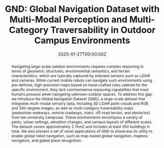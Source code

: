 ---
title: "GND: Global Navigation Dataset with Multi-Modal Perception and Multi-Category Traversability in Outdoor Campus Environments"
authors:
- admin
- Dibyendu Das
- Daeun Song
- Md Nahid Hasan Shuvo
- Mohammad Durrani
- Karthik Taranath
- Ivan Penskiy
- Dinesh Manocha
- Xuesu Xiao
date: "2025-01-27T00:00:00Z"
doi: ""

# Schedule page publish date (NOT publication's date).
publishDate: "2025-01-27T00:00:00Z"

# Publication type.
# Accepts a single type but formatted as a YAML list (for Hugo requirements).
# Enter a publication type from the CSL standard.
publication_types: ['paper-conference']

# Publication name and optional abbreviated publication name.
publication: "IEEE International Conference on Robotics and Automation (ICRA), 2025"
publication_short: In *ICRA 2025*

abstract: Navigating large-scale outdoor environments requires complex reasoning in terms of geometric structures, environmental semantics, and terrain characteristics, which are typically captured by onboard sensors such as LiDAR and cameras. While current mobile robots can navigate such environments using pre-defined, high-precision maps based on hand-crafted rules catered for the specific environment, they lack commonsense reasoning capabilities that most humans possess when navigating unknown outdoor spaces. To address this gap, we introduce the Global Navigation Dataset (GND), a large-scale dataset that integrates multi-modal sensory data, including 3D LiDAR point clouds and RGB and 360-degree images, as well as multi-category traversability maps (pedestrian walkways, vehicle roadways, stairs, off-road terrain, and obstacles) from ten university campuses. These environments encompass a variety of parks, urban settings, elevation changes, and campus layouts of different scales. The dataset covers approximately 2.7km2 and includes at least 350 buildings in total. We also present a set of novel applications of GND to showcase its utility to enable global robot navigation, such as map-based global navigation, mapless navigation, and global place recognition.


# Summary. An optional shortened abstract.
# summary: Lorem ipsum dolor sit amet, consectetur adipiscing elit. Duis posuere tellus ac convallis placerat. Proin tincidunt magna sed ex sollicitudin condimentum.

tags:
- Navigation Dataset

featured: true

links:
- name: Website
  url: https://robotixx.github.io/GND/
  icon_pack: fab
  icon: twitter
  
url_pdf: https://arxiv.org/pdf/2409.14262
url_code: 'https://github.com/jingGM/GND'
url_dataset: 'https://dataverse.orc.gmu.edu/dataset.xhtml?persistentId=doi:10.13021/orc2020/JUIW5F'
url_poster: ''
url_project: ''
url_slides: ''
url_source: ''
url_video: 'https://youtu.be/teNuzlAEDY8?si=csGgABAAtNWkikwC'

# Featured image
# To use, add an image named `featured.jpg/png` to your page's folder. 
image:
  caption: 'Image credit: [**Unsplash**](https://unsplash.com/photos/s9CC2SKySJM)'
  focal_point: ""
  preview_only: false

# Associated Projects (optional).
#   Associate this publication with one or more of your projects.
#   Simply enter your project's folder or file name without extension.
#   E.g. `internal-project` references `content/project/internal-project/index.md`.
#   Otherwise, set `projects: []`.
# projects:
# - internal-project

# Slides (optional).
#   Associate this publication with Markdown slides.
#   Simply enter your slide deck's filename without extension.
#   E.g. `slides: "example"` references `content/slides/example/index.md`.
#   Otherwise, set `slides: ""`.
# slides: example
---